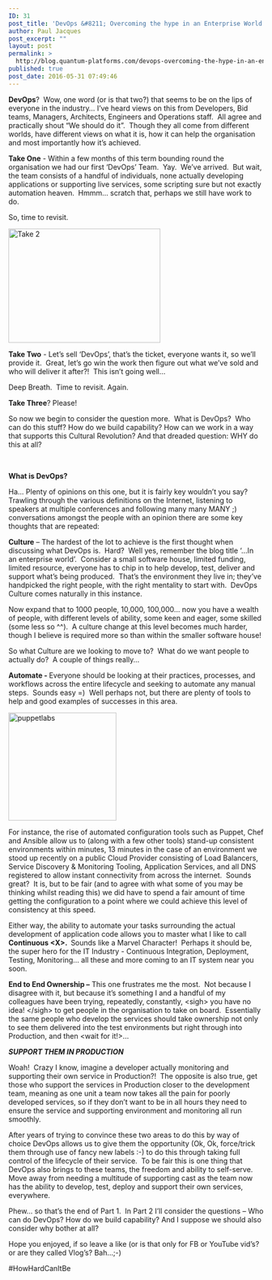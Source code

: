 ```yaml
---
ID: 31
post_title: 'DevOps &#8211; Overcoming the hype in an Enterprise World (Part 1)'
author: Paul Jacques
post_excerpt: ""
layout: post
permalink: >
  http://blog.quantum-platforms.com/devops-overcoming-the-hype-in-an-enterprise-world-part-1
published: true
post_date: 2016-05-31 07:49:46
---
```

<strong>DevOps</strong>?  Wow, one word (or is that two?) that seems to be on the lips of everyone in the industry… I’ve heard views on this from Developers, Bid teams, Managers, Architects, Engineers and Operations staff.  All agree and practically shout “We should do it”.  Though they all come from different worlds, have different views on what it is, how it can help the organisation and most importantly how it’s achieved.

<strong>Take One</strong> - Within a few months of this term bounding round the organisation we had our first ‘DevOps’ Team.  Yay.  We’ve arrived.  But wait, the team consists of a handful of individuals, none actually developing applications or supporting live services, some scripting sure but not exactly automation heaven.  Hmmm… scratch that, perhaps we still have work to do.

So, time to revisit.

<img class="alignnone size-medium wp-image-32" src="http://blog.quantum-platforms.com/wp-content/uploads/2016/05/Take-2-300x225.png" alt="Take 2" width="300" height="225" /><b></b><i></i><u></u>

<strong>Take Two</strong> - Let’s sell ‘DevOps’, that’s the ticket, everyone wants it, so we’ll provide it.  Great, let’s go win the work then figure out what we’ve sold and who will deliver it after?!  This isn’t going well…

Deep Breath.  Time to revisit. Again.

<strong>Take Three</strong>? Please!

So now we begin to consider the question more.  What is DevOps?  Who can do this stuff? How do we build capability? How can we work in a way that supports this Cultural Revolution? And that dreaded question: WHY do this at all?

&nbsp;

<strong>What is DevOps?</strong>

Ha... Plenty of opinions on this one, but it is fairly key wouldn’t you say?  Trawling through the various definitions on the Internet, listening to speakers at multiple conferences and following many many MANY ;) conversations amongst the people with an opinion there are some key thoughts that are repeated:

<strong>Culture</strong> – The hardest of the lot to achieve is the first thought when discussing what DevOps is.  Hard?  Well yes, remember the blog title ‘…In an enterprise world’.  Consider a small software house, limited funding, limited resource, everyone has to chip in to help develop, test, deliver and support what’s being produced.  That’s the environment they live in; they’ve handpicked the right people, with the right mentality to start with.  DevOps Culture comes naturally in this instance.

Now expand that to 1000 people, 10,000, 100,000… now you have a wealth of people, with different levels of ability, some keen and eager, some skilled (some less so ^^).  A culture change at this level becomes much harder, though I believe is required more so than within the smaller software house!

So what Culture are we looking to move to?  What do we want people to actually do?  A couple of things really…

<strong>Automate - </strong>Everyone should be looking at their practices, processes, and workflows across the entire lifecycle and seeking to automate any manual steps.  Sounds easy =)  Well perhaps not, but there are plenty of tools to help and good examples of successes in this area.

<img class="wp-image-33 alignright" src="http://blog.quantum-platforms.com/wp-content/uploads/2016/05/puppetlabs.jpg" alt="puppetlabs" width="213" height="213" />

For instance, the rise of automated configuration tools such as Puppet, Chef and Ansible allow us to (along with a few other tools) stand-up consistent environments within minutes, 13 minutes in the case of an environment we stood up recently on a public Cloud Provider consisting of Load Balancers, Service Discovery &amp; Monitoring Tooling, Application Services, and all DNS registered to allow instant connectivity from across the internet.  Sounds great?  It is, but to be fair (and to agree with what some of you may be thinking whilst reading this) we did have to spend a fair amount of time getting the configuration to a point where we could achieve this level of consistency at this speed.

Either way, the ability to automate your tasks surrounding the actual development of application code allows you to master what I like to call <strong>Continuous &lt;X&gt;.  </strong>Sounds like a Marvel Character!  Perhaps it should be, the super hero for the IT Industry - Continuous Integration, Deployment, Testing, Monitoring… all these and more coming to an IT system near you soon.

<strong>End to End Ownership –</strong> This one frustrates me the most.  Not because I disagree with it, but because it’s something I and a handful of my colleagues have been trying, repeatedly, constantly, &lt;sigh&gt; you have no idea! &lt;/sigh&gt; to get people in the organisation to take on board.  Essentially the same people who develop the services should take ownership not only to see them delivered into the test environments but right through into Production, and then &lt;wait for it!&gt;…

<strong><em>SUPPORT THEM IN PRODUCTION</em></strong>

Woah!  Crazy I know, imagine a developer actually monitoring and supporting their own service in Production?!  The opposite is also true, get those who support the services in Production closer to the development team, meaning as one unit a team now takes all the pain for poorly developed services, so if they don’t want to be in all hours they need to ensure the service and supporting environment and monitoring all run smoothly.

After years of trying to convince these two areas to do this by way of choice DevOps allows us to give them the opportunity (Ok, Ok, force/trick them through use of fancy new labels :-) to do this through taking full control of the lifecycle of their service.  To be fair this is one thing that DevOps also brings to these teams, the freedom and ability to self-serve.  Move away from needing a multitude of supporting cast as the team now has the ability to develop, test, deploy and support their own services, everywhere.

Phew… so that’s the end of Part 1.  In Part 2 I’ll consider the questions – Who can do DevOps? How do we build capability? And I suppose we should also consider why bother at all?

Hope you enjoyed, if so leave a like (or is that only for FB or YouTube vid’s? or are they called Vlog’s? Bah…;-)

#HowHardCanItBe
